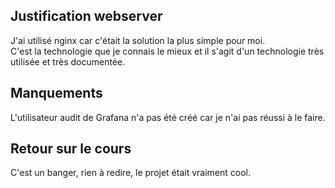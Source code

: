 ## Justification webserver

J'ai utilisé nginx car c'était la solution la plus simple pour moi.  
C'est la technologie que je connais le mieux et il s'agit d'un technologie
très utilisée et très documentée.

## Manquements

L'utilisateur audit de Grafana n'a pas été créé car je n'ai pas réussi à le
faire.

## Retour sur le cours
C'est un banger, rien à redire, le projet était vraiment cool.
